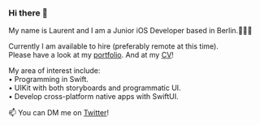 ### Hi there 👋

My name is Laurent and I am a Junior iOS Developer based in Berlin.👨🏻‍💻   

Currently I am available to hire (preferably remote at this time).   
Please have a look at my [portfolio](https://github.com/multitudes/portfolio/blob/master/README.md). 
And at my [CV](https://multitudes.github.io/images/cv/cv-for-ios-jul2020.pdf)!

My area of interest include:  
• Programming in Swift.  
• UIKit with both storyboards and programmatic UI.  
• Develop cross-platform native apps with SwiftUI.  


📫 You can DM me on [Twitter](https://twitter.com/wrmultitudes)!
<!--

If you can't get enough of me I collected some more links [here](https://linktr.ee/LaurentBrusa)!
**multitudes/multitudes** is a ✨ _special_ ✨ repository because its `README.md` (this file) appears on your GitHub profile.

Here are some ideas to get you started:

- 🔭 I’m currently working on ...
- 🌱 I’m currently learning ...
- 👯 I’m looking to collaborate on ...
- 🤔 I’m looking for help with ...
- 💬 Ask me about ...
- 📫 How to reach me: ...
- 😄 Pronouns: ...
- ⚡ Fun fact: ...
-->
